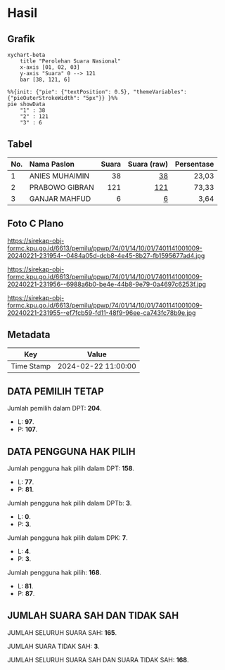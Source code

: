 # Hasil

## Grafik

```mermaid
xychart-beta
    title "Perolehan Suara Nasional"
    x-axis [01, 02, 03]
    y-axis "Suara" 0 --> 121
    bar [38, 121, 6]
```

```mermaid
%%{init: {"pie": {"textPosition": 0.5}, "themeVariables": {"pieOuterStrokeWidth": "5px"}} }%%
pie showData
    "1" : 38
    "2" : 121
    "3" : 6
```

## Tabel

| No. | Nama Paslon    | Suara | Suara (raw) | Persentase |
|:--- |:-------------- | -----:| -----------:| ----------:|
| 1   | ANIES MUHAIMIN | 38    | [38][p-1]   | 23,03      |
| 2   | PRABOWO GIBRAN | 121   | [121][p-2]  | 73,33      |
| 3   | GANJAR MAHFUD  | 6     | [6][p-3]    | 3,64       |


[p-1]: https://github.com/gigit-pemilu/pemilu-2024/blob/main/pilpres/hitung-suara/sub/74-sulawesi-tenggara/sub/01-kolaka/sub/14-latambaga/sub/1001-mangolo/sub/009-tps/sub/paslon-1.txt
[p-2]: https://github.com/gigit-pemilu/pemilu-2024/blob/main/pilpres/hitung-suara/sub/74-sulawesi-tenggara/sub/01-kolaka/sub/14-latambaga/sub/1001-mangolo/sub/009-tps/sub/paslon-2.txt
[p-3]: https://github.com/gigit-pemilu/pemilu-2024/blob/main/pilpres/hitung-suara/sub/74-sulawesi-tenggara/sub/01-kolaka/sub/14-latambaga/sub/1001-mangolo/sub/009-tps/sub/paslon-3.txt

## Foto C Plano

https://sirekap-obj-formc.kpu.go.id/6613/pemilu/ppwp/74/01/14/10/01/7401141001009-20240221-231954--0484a05d-dcb8-4e45-8b27-fb1595677ad4.jpg

https://sirekap-obj-formc.kpu.go.id/6613/pemilu/ppwp/74/01/14/10/01/7401141001009-20240221-231956--6988a6b0-be4e-44b8-9e79-0a4697c6253f.jpg

https://sirekap-obj-formc.kpu.go.id/6613/pemilu/ppwp/74/01/14/10/01/7401141001009-20240221-231955--ef7fcb59-fd11-48f9-96ee-ca743fc78b9e.jpg


## Metadata

| Key        | Value               |
| ---------- | ------------------- |
| Time Stamp | 2024-02-22 11:00:00 |


## DATA PEMILIH TETAP

Jumlah pemilih dalam DPT: **204**.
 * L: **97**.
 * P: **107**.

## DATA PENGGUNA HAK PILIH

Jumlah pengguna hak pilih dalam DPT: **158**.
 * L: **77**.
 * P: **81**.

Jumlah pengguna hak pilih dalam DPTb: **3**.
 * L: **0**.
 * P: **3**.

Jumlah pengguna hak pilih dalam DPK: **7**.
 * L: **4**.
 * P: **3**.

Jumlah pengguna hak pilih: **168**.
 * L: **81**.
 * P: **87**.

## JUMLAH SUARA SAH DAN TIDAK SAH

JUMLAH SELURUH SUARA SAH: **165**.

JUMLAH SUARA TIDAK SAH: **3**.

JUMLAH SELURUH SUARA SAH DAN SUARA TIDAK SAH: **168**.


